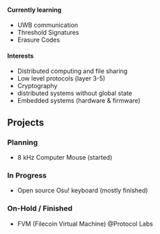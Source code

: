 #### Currently learning
- UWB communication
- Threshold Signatures
- Erasure Codes

#### Interests
- Distributed computing and file sharing
- Low level protocols (layer 3-5)
- Cryptography
- distributed systems without global state
- Embedded systems (hardware & firmware)

## Projects

### Planning
- 8 kHz Computer Mouse (started)

### In Progress
- Open source Osu! keyboard (mostly finished)

### On-Hold / Finished 
- FVM (Filecoin Virtual Machine) @Protocol Labs
<!--
**mriise/mriise** is a ✨ _special_ ✨ repository because its `README.md` (this file) appears on your GitHub profile.

Here are some ideas to get you started:

- 🔭 I’m currently working on ...
- 🌱 I’m currently learning ...
- 👯 I’m looking to collaborate on ...
- 🤔 I’m looking for help with ...
- 💬 Ask me about ...
- 📫 How to reach me: ...
- 😄 Pronouns: ...
- ⚡ Fun fact: ...
-->
